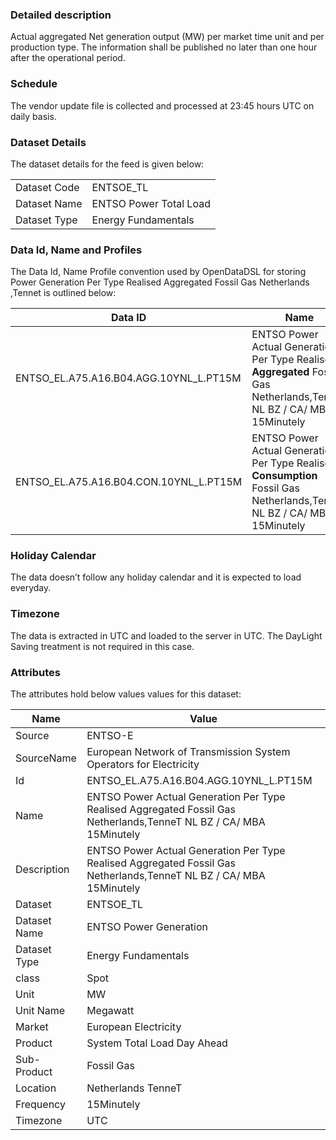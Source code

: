 ### Detailed description

Actual aggregated Net generation output (MW) per market time unit and per production type. The information shall be published no later than one hour after the operational period.

### Schedule

The vendor update file is collected and processed at 23:45 hours UTC on daily basis.

### Dataset Details

The dataset details for the feed is given below:

|||
|-|-|
|Dataset Code|ENTSOE_TL|
|Dataset Name|ENTSO Power Total Load|
|Dataset Type|Energy Fundamentals|

### Data Id, Name and Profiles

The Data Id, Name Profile convention used by OpenDataDSL for storing Power Generation Per Type Realised Aggregated Fossil Gas Netherlands ,Tennet is outlined below:

|**Data ID**|**Name**|**Profile**|**Frequency**|**Unit**|
|-|-|-|-|-|
|ENTSO_EL.A75.A16.B04.AGG.10YNL_L.PT15M|ENTSO Power Actual Generation Per Type Realised **Aggregated** Fossil Gas Netherlands,TenneT NL BZ / CA/ MBA 15Minutely|VOL|15Minutely|MW|
|ENTSO_EL.A75.A16.B04.CON.10YNL_L.PT15M|ENTSO Power Actual Generation Per Type Realised **Consumption** Fossil Gas Netherlands,TenneT NL BZ / CA/ MBA 15Minutely|VOL|15Minutely|MW|

### Holiday Calendar

The data doesn’t follow any holiday calendar and it is expected to load everyday.

### Timezone

The data is extracted in UTC and loaded to the server in UTC. The DayLight Saving treatment is not required in this case.

### Attributes

The attributes hold below values values for this dataset:

|Name|Value|
|-|-|
|Source|ENTSO-E|
|SourceName|European Network of Transmission System Operators for Electricity|
|Id|ENTSO\_EL.A75.A16.B04.AGG.10YNL\_L.PT15M|
|Name|ENTSO Power Actual Generation Per Type Realised Aggregated Fossil Gas Netherlands,TenneT NL BZ / CA/ MBA 15Minutely|
|Description|ENTSO Power Actual Generation Per Type Realised Aggregated Fossil Gas Netherlands,TenneT NL BZ / CA/ MBA 15Minutely|
|Dataset|ENTSOE_TL|
|Dataset Name|ENTSO Power Generation|
|Dataset Type|Energy Fundamentals|
|class|Spot|
|Unit|MW|
|Unit Name|Megawatt|
|Market|European Electricity|
|Product|System Total Load Day Ahead|
|Sub-Product|Fossil Gas|
|Location|Netherlands TenneT|
|Frequency|15Minutely|
|Timezone|UTC|

